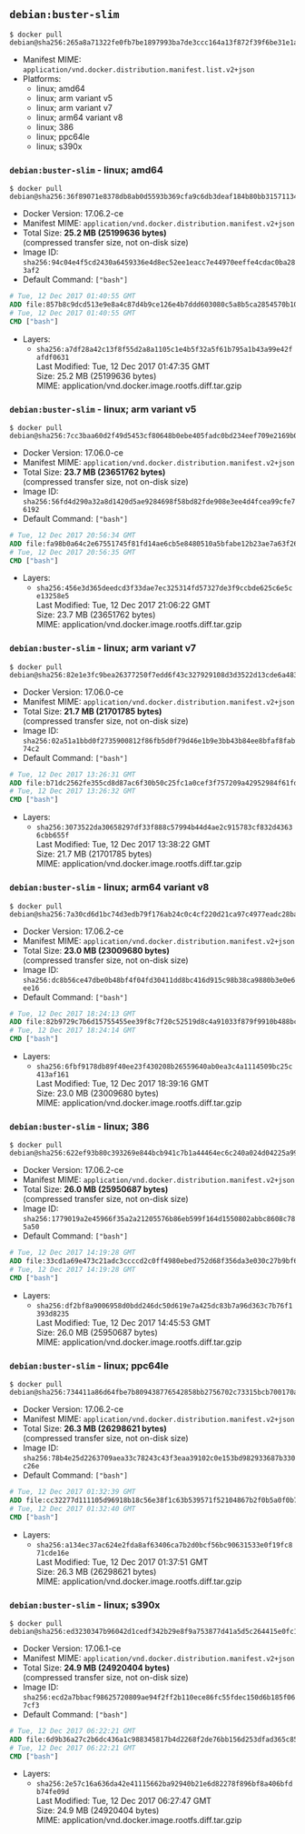 ## `debian:buster-slim`

```console
$ docker pull debian@sha256:265a8a71322fe0fb7be1897993ba7de3ccc164a13f872f39f6be31e1a0ac26f1
```

-	Manifest MIME: `application/vnd.docker.distribution.manifest.list.v2+json`
-	Platforms:
	-	linux; amd64
	-	linux; arm variant v5
	-	linux; arm variant v7
	-	linux; arm64 variant v8
	-	linux; 386
	-	linux; ppc64le
	-	linux; s390x

### `debian:buster-slim` - linux; amd64

```console
$ docker pull debian@sha256:36f89071e8378db8ab0d5593b369cfa9c6db3deaf184b80bb315711345e21741
```

-	Docker Version: 17.06.2-ce
-	Manifest MIME: `application/vnd.docker.distribution.manifest.v2+json`
-	Total Size: **25.2 MB (25199636 bytes)**  
	(compressed transfer size, not on-disk size)
-	Image ID: `sha256:94c04e4f5cd2430a6459336e4d8ec52ee1eacc7e44970eeffe4cdac0ba283af2`
-	Default Command: `["bash"]`

```dockerfile
# Tue, 12 Dec 2017 01:40:55 GMT
ADD file:857b8c9dcd513e9e8a4c87d4b9ce126e4b7ddd603080c5a8b5ca2854570b1045 in / 
# Tue, 12 Dec 2017 01:40:55 GMT
CMD ["bash"]
```

-	Layers:
	-	`sha256:a7df28a42c13f8f55d2a8a1105c1e4b5f32a5f61b795a1b43a99e42fafdf0631`  
		Last Modified: Tue, 12 Dec 2017 01:47:35 GMT  
		Size: 25.2 MB (25199636 bytes)  
		MIME: application/vnd.docker.image.rootfs.diff.tar.gzip

### `debian:buster-slim` - linux; arm variant v5

```console
$ docker pull debian@sha256:7cc3baa60d2f49d5453cf80648b0ebe405fadc0bd234eef709e2169b0d0bda11
```

-	Docker Version: 17.06.0-ce
-	Manifest MIME: `application/vnd.docker.distribution.manifest.v2+json`
-	Total Size: **23.7 MB (23651762 bytes)**  
	(compressed transfer size, not on-disk size)
-	Image ID: `sha256:56fd4d290a32a8d1420d5ae9284698f58bd82fde908e3ee4d4fcea99cfe76192`
-	Default Command: `["bash"]`

```dockerfile
# Tue, 12 Dec 2017 20:56:34 GMT
ADD file:fa98b0a64c2e67551745f81fd14ae6cb5e8480510a5bfabe12b23ae7a63f2624 in / 
# Tue, 12 Dec 2017 20:56:35 GMT
CMD ["bash"]
```

-	Layers:
	-	`sha256:456e3d365deedcd3f33dae7ec325314fd57327de3f9ccbde625c6e5ce13258e5`  
		Last Modified: Tue, 12 Dec 2017 21:06:22 GMT  
		Size: 23.7 MB (23651762 bytes)  
		MIME: application/vnd.docker.image.rootfs.diff.tar.gzip

### `debian:buster-slim` - linux; arm variant v7

```console
$ docker pull debian@sha256:82e1e3fc9bea26377250f7edd6f43c327929108d3d3522d13cde6a483669e0a5
```

-	Docker Version: 17.06.0-ce
-	Manifest MIME: `application/vnd.docker.distribution.manifest.v2+json`
-	Total Size: **21.7 MB (21701785 bytes)**  
	(compressed transfer size, not on-disk size)
-	Image ID: `sha256:02a51a1bbd0f2735900812f86fb5d0f79d46e1b9e3bb43b84ee8bfaf8fab74c2`
-	Default Command: `["bash"]`

```dockerfile
# Tue, 12 Dec 2017 13:26:31 GMT
ADD file:b71dc2562fe355cd8d87ac6f30b50c25fc1a0cef3f757209a42952984f61fdf7 in / 
# Tue, 12 Dec 2017 13:26:32 GMT
CMD ["bash"]
```

-	Layers:
	-	`sha256:3073522da30658297df33f888c57994b44d4ae2c915783cf832d43636cbb655f`  
		Last Modified: Tue, 12 Dec 2017 13:38:22 GMT  
		Size: 21.7 MB (21701785 bytes)  
		MIME: application/vnd.docker.image.rootfs.diff.tar.gzip

### `debian:buster-slim` - linux; arm64 variant v8

```console
$ docker pull debian@sha256:7a30cd6d1bc74d3edb79f176ab24c0c4cf220d21ca97c4977eadc28bae0bfb2b
```

-	Docker Version: 17.06.2-ce
-	Manifest MIME: `application/vnd.docker.distribution.manifest.v2+json`
-	Total Size: **23.0 MB (23009680 bytes)**  
	(compressed transfer size, not on-disk size)
-	Image ID: `sha256:dc8b56ce47dbe0b48bf4f04fd30411dd8bc416d915c98b38ca9880b3e0e6ee16`
-	Default Command: `["bash"]`

```dockerfile
# Tue, 12 Dec 2017 18:24:13 GMT
ADD file:82b9729c7b6d15755455ee39f8c7f20c52519d8c4a91033f879f9910b488bc1b in / 
# Tue, 12 Dec 2017 18:24:14 GMT
CMD ["bash"]
```

-	Layers:
	-	`sha256:6fbf9178db89f40ee23f430208b26559640ab0ea3c4a1114509bc25c413af161`  
		Last Modified: Tue, 12 Dec 2017 18:39:16 GMT  
		Size: 23.0 MB (23009680 bytes)  
		MIME: application/vnd.docker.image.rootfs.diff.tar.gzip

### `debian:buster-slim` - linux; 386

```console
$ docker pull debian@sha256:622ef93b80c393269e844bcb941c7b1a44464ec6c240a024d04225a99c74b11c
```

-	Docker Version: 17.06.2-ce
-	Manifest MIME: `application/vnd.docker.distribution.manifest.v2+json`
-	Total Size: **26.0 MB (25950687 bytes)**  
	(compressed transfer size, not on-disk size)
-	Image ID: `sha256:1779019a2e45966f35a2a21205576b86eb599f164d1550802abbc8608c785a50`
-	Default Command: `["bash"]`

```dockerfile
# Tue, 12 Dec 2017 14:19:28 GMT
ADD file:33cd1a69e473c21adc3ccccd2c0ff4980ebed752d68f356da3e030c27b9bf666 in / 
# Tue, 12 Dec 2017 14:19:28 GMT
CMD ["bash"]
```

-	Layers:
	-	`sha256:df2bf8a9006958d0bdd246dc50d619e7a425dc83b7a96d363c7b76f1393d8235`  
		Last Modified: Tue, 12 Dec 2017 14:45:53 GMT  
		Size: 26.0 MB (25950687 bytes)  
		MIME: application/vnd.docker.image.rootfs.diff.tar.gzip

### `debian:buster-slim` - linux; ppc64le

```console
$ docker pull debian@sha256:734411a86d64fbe7b809438776542858bb2756702c73315bcb700170a57504d5
```

-	Docker Version: 17.06.2-ce
-	Manifest MIME: `application/vnd.docker.distribution.manifest.v2+json`
-	Total Size: **26.3 MB (26298621 bytes)**  
	(compressed transfer size, not on-disk size)
-	Image ID: `sha256:78b4e25d2263709aea33c78243c43f3eaa39102c0e153bd982933687b330c26e`
-	Default Command: `["bash"]`

```dockerfile
# Tue, 12 Dec 2017 01:32:39 GMT
ADD file:cc32277d111105d96918b18c56e38f1c63b539571f52104867b2f0b5a0f0b756 in / 
# Tue, 12 Dec 2017 01:32:40 GMT
CMD ["bash"]
```

-	Layers:
	-	`sha256:a134ec37ac624e2fda8af63406ca7b2d0bcf56bc90631533e0f19fc871cde16e`  
		Last Modified: Tue, 12 Dec 2017 01:37:51 GMT  
		Size: 26.3 MB (26298621 bytes)  
		MIME: application/vnd.docker.image.rootfs.diff.tar.gzip

### `debian:buster-slim` - linux; s390x

```console
$ docker pull debian@sha256:ed3230347b96042d1cedf342b29e8f9a753877d41a5d5c264415e0fc16aaddb6
```

-	Docker Version: 17.06.1-ce
-	Manifest MIME: `application/vnd.docker.distribution.manifest.v2+json`
-	Total Size: **24.9 MB (24920404 bytes)**  
	(compressed transfer size, not on-disk size)
-	Image ID: `sha256:ecd2a7bbacf98625720809ae94f2ff2b110ece86fc55fdec150d6b185f067cf3`
-	Default Command: `["bash"]`

```dockerfile
# Tue, 12 Dec 2017 06:22:21 GMT
ADD file:6d9b36a27c2b6dc436a1c988345817b4d2268f2de76bb156d253dfad365c85f4 in / 
# Tue, 12 Dec 2017 06:22:21 GMT
CMD ["bash"]
```

-	Layers:
	-	`sha256:2e57c16a636da42e41115662ba92940b21e6d82278f896bf8a406bfdb74fe09d`  
		Last Modified: Tue, 12 Dec 2017 06:27:47 GMT  
		Size: 24.9 MB (24920404 bytes)  
		MIME: application/vnd.docker.image.rootfs.diff.tar.gzip
